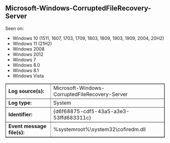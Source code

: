 ## Microsoft-Windows-CorruptedFileRecovery-Server

Seen on:
* Windows 10 (1511, 1607, 1703, 1709, 1803, 1809, 1903, 1909, 2004, 20H2)
* Windows 11 (21H2)
* Windows 2008
* Windows 2012
* Windows 7
* Windows 8.0
* Windows 8.1
* Windows Vista

<table border="1" class="docutils">
  <tbody>
    <tr>
      <td><b>Log source(s):</b></td>
      <td>Microsoft-Windows-CorruptedFileRecovery-Server</td>
    </tr>
    <tr>
      <td><b>Log type:</b></td>
      <td>System</td>
    </tr>
    <tr>
      <td><b>Identifier:</b></td>
      <td>{d6f68875-cdf5-43a5-a3e3-53ffd683311c}</td>
    </tr>
    <tr>
      <td><b>Event message file(s):</b></td>
      <td>%systemroot%\system32\cofiredm.dll</td>
    </tr>
  </tbody>
</table>

&nbsp;

